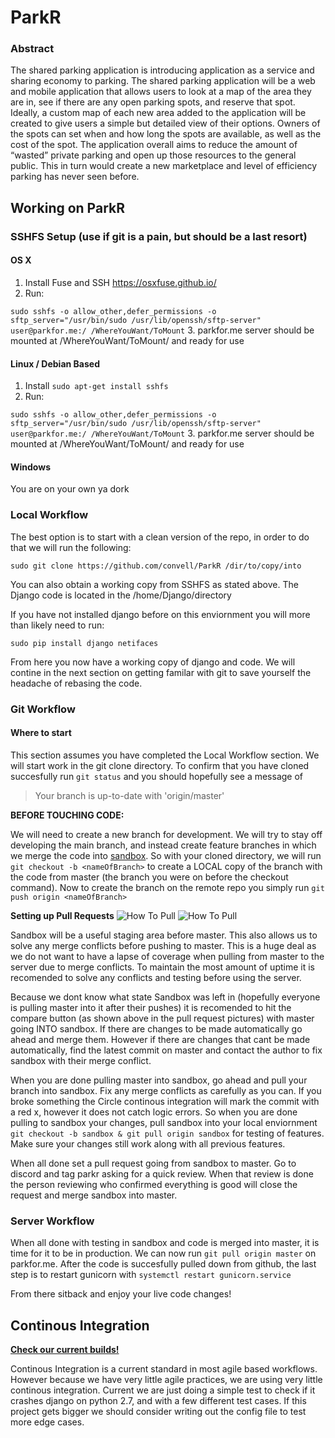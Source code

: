 # ParkR

### Abstract

The shared parking application is introducing application as a service and sharing economy to parking. The shared parking application will be a web and mobile application that allows users to look at  a map of the area they are in, see if there are any open parking spots, and reserve that spot. Ideally, a custom map of each new area added to the application will be created to give users a simple but detailed view of their options. Owners of the spots can set when and how long the spots are available, as well as the cost of the spot. The application overall aims to reduce the amount of “wasted” private parking and open up those resources to the general public. This in turn would create a new marketplace and level of efficiency parking has never seen before.

## Working on ParkR

### SSHFS Setup (use if git is a pain, but should be a last resort)
#### OS X
1. Install Fuse and SSH https://osxfuse.github.io/
2. Run:

```sudo sshfs -o allow_other,defer_permissions -o sftp_server="/usr/bin/sudo /usr/lib/openssh/sftp-server" user@parkfor.me:/ /WhereYouWant/ToMount```
3. parkfor.me server should be mounted at /WhereYouWant/ToMount/ and ready for use
#### Linux / Debian Based
1. Install ```sudo apt-get install sshfs```
2. Run:

```sudo sshfs -o allow_other,defer_permissions -o sftp_server="/usr/bin/sudo /usr/lib/openssh/sftp-server" user@parkfor.me:/ /WhereYouWant/ToMount```
3. parkfor.me server should be mounted at /WhereYouWant/ToMount/ and ready for use
#### Windows
You are on your own ya dork

### Local Workflow
The best option is to start with a clean version of the repo, in order to do that we will run the following:

`sudo git clone https://github.com/convell/ParkR /dir/to/copy/into`

You can also obtain a working copy from SSHFS as stated above. The Django code is located in the /home/Django/directory

If you have not installed django before on this enviornment you will more than likely need to run:

`sudo pip install django netifaces`

From here you now have a working copy of django and code. We will contine in the next section on getting familar with git to save yourself the headache of rebasing the code.


### Git Workflow
#### Where to start
This section assumes you have completed the Local Workflow section. We will start work in the git clone directory. To confirm that you have cloned succesfully run `git status` and you should hopefully see a message of 
> Your branch is up-to-date with 'origin/master'

**BEFORE TOUCHING CODE:**

We will need to create a new branch for development. We will try to stay off developing the main branch, and instead create feature branches in which we merge the code into [sandbox](https://github.com/convell/ParkR/tree/sandbox). So with your cloned directory, we will run `git checkout -b <nameOfBranch>` to create a LOCAL copy of the branch with the code from master (the branch you were on before the checkout command). Now to create the branch on the remote repo you simply run `git push origin <nameOfBranch>`


**Setting up Pull Requests**
![How To Pull](https://i.imgur.com/GzgzSH4.png)
![How To Pull](https://i.imgur.com/Dfo7k3A.png)

Sandbox will be a useful staging area before master. This also allows us to solve any merge conflicts before pushing to master. This is a huge deal as we do not want to have a lapse of coverage when pulling from master to the server due to merge conflicts. To maintain the most amount of uptime it is recomended to solve any conflicts and testing before using the server. 


Because we dont know what state Sandbox was left in (hopefully everyone is pulling master into it after their pushes) it is recomended to hit the compare button (as shown above in the pull request pictures) with master going INTO sandbox. If there are changes to be made automatically go ahead and merge them. However if there are changes that cant be made automatically, find the latest commit on master and contact the author to fix sandbox with their merge conflict.


When you are done pulling master into sandbox, go ahead and pull your branch into sandbox. Fix any merge conflicts as carefully as you can. If you broke something the Circle continous integration will mark the commit with a red x, however it does not catch logic errors. So when you are done pulling to sandbox your changes, pull sandbox into your local enviornment `git checkout -b sandbox & git pull origin sandbox` for testing of features. Make sure your changes still work along with all previous features.


When all done set a pull request going from sandbox to master. Go to discord and tag parkr asking for a quick review. When that review is done the person reviewing who confirmed everything is good will close the request and merge sandbox into master.


### Server Workflow
When all done with testing in sandbox and code is merged into master, it is time for it to be in production. We can now run `git pull origin master` on parkfor.me. After the code is succesfully pulled down from github, the last step is to restart gunicorn with `systemctl restart gunicorn.service`

From there sitback and enjoy your live code changes!

## Continous Integration
[**Check our current builds!**](https://circleci.com/team/gh/convell)


Continous Integration is a current standard in most agile based workflows. However because we have very little agile practices, we are using very little continous integration. Current we are just doing a simple test to check if it crashes django on python 2.7, and with a few different test cases. If this project gets bigger we should consider writing out the config file to test more edge cases.
